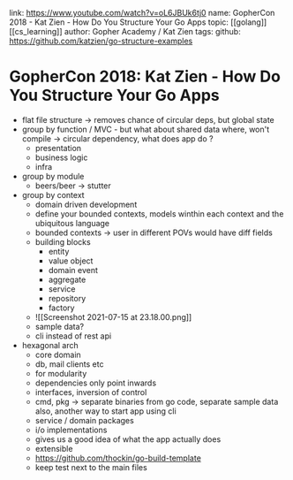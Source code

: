 link: https://www.youtube.com/watch?v=oL6JBUk6tj0
name: GopherCon 2018 - Kat Zien - How Do You Structure Your Go Apps
topic: [[golang]] [[cs_learning]]
author: Gopher Academy / Kat Zien
tags: 
github: https://github.com/katzien/go-structure-examples

# GopherCon 2018: Kat Zien - How Do You Structure Your Go Apps
- flat file structure -> removes chance of circular deps, but global state
- group by function / MVC - but what about shared data where, won't compile -> circular dependency, what does app do ?
	- presentation
	- business logic
	- infra
- group by module
	- beers/beer -> stutter
- group by context
	- domain driven development
	- define your bounded contexts, models winthin each context and the ubiquitous language
	- bounded contexts -> user in different POVs would have diff fields
	- building blocks
		- entity
		- value object
		- domain event
		- aggregate
		- service
		- repository
		- factory
	- ![[Screenshot 2021-07-15 at 23.18.00.png]]
	- sample data? 
	- cli instead of rest api
- hexagonal arch
	- core domain
	- db, mail clients etc
	- for modularity
	- dependencies only point inwards
	- interfaces, inversion of control
	- cmd, pkg -> separate binaries from go code, separate sample data also, another way to start app using cli
	- service / domain packages
	- i/o implementations
	- gives us a good idea of what the app actually does
	- extensible
	- https://github.com/thockin/go-build-template
	- keep test next to the main files
